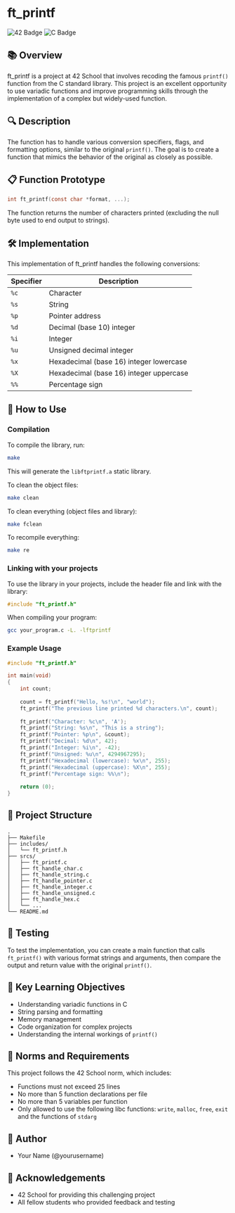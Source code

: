 # ft_printf

![42 Badge](https://img.shields.io/badge/42-ft__printf-00babc)
![C Badge](https://img.shields.io/badge/Language-C-blue)

## 📚 Overview

ft_printf is a project at 42 School that involves recoding the famous `printf()` function from the C standard library. This project is an excellent opportunity to use variadic functions and improve programming skills through the implementation of a complex but widely-used function.

## 🔍 Description

The function has to handle various conversion specifiers, flags, and formatting options, similar to the original `printf()`. The goal is to create a function that mimics the behavior of the original as closely as possible.

## 📋 Function Prototype

```c
int ft_printf(const char *format, ...);
```

The function returns the number of characters printed (excluding the null byte used to end output to strings).

## 🛠️ Implementation

This implementation of ft_printf handles the following conversions:

| Specifier | Description |
|-----------|-------------|
| `%c` | Character |
| `%s` | String |
| `%p` | Pointer address |
| `%d` | Decimal (base 10) integer |
| `%i` | Integer |
| `%u` | Unsigned decimal integer |
| `%x` | Hexadecimal (base 16) integer lowercase |
| `%X` | Hexadecimal (base 16) integer uppercase |
| `%%` | Percentage sign |

## 🚀 How to Use

### Compilation

To compile the library, run:

```bash
make
```

This will generate the `libftprintf.a` static library.

To clean the object files:

```bash
make clean
```

To clean everything (object files and library):

```bash
make fclean
```

To recompile everything:

```bash
make re
```

### Linking with your projects

To use the library in your projects, include the header file and link with the library:

```c
#include "ft_printf.h"
```

When compiling your program:

```bash
gcc your_program.c -L. -lftprintf
```

### Example Usage

```c
#include "ft_printf.h"

int main(void)
{
    int count;
    
    count = ft_printf("Hello, %s!\n", "world");
    ft_printf("The previous line printed %d characters.\n", count);
    
    ft_printf("Character: %c\n", 'A');
    ft_printf("String: %s\n", "This is a string");
    ft_printf("Pointer: %p\n", &count);
    ft_printf("Decimal: %d\n", 42);
    ft_printf("Integer: %i\n", -42);
    ft_printf("Unsigned: %u\n", 4294967295);
    ft_printf("Hexadecimal (lowercase): %x\n", 255);
    ft_printf("Hexadecimal (uppercase): %X\n", 255);
    ft_printf("Percentage sign: %%\n");
    
    return (0);
}
```

## 🧩 Project Structure

```
.
├── Makefile
├── includes/
│   └── ft_printf.h
├── srcs/
│   ├── ft_printf.c
│   ├── ft_handle_char.c
│   ├── ft_handle_string.c
│   ├── ft_handle_pointer.c
│   ├── ft_handle_integer.c
│   ├── ft_handle_unsigned.c
│   ├── ft_handle_hex.c
│   └── ...
└── README.md
```

## 📝 Testing

To test the implementation, you can create a main function that calls `ft_printf()` with various format strings and arguments, then compare the output and return value with the original `printf()`.

## 🔬 Key Learning Objectives

- Understanding variadic functions in C
- String parsing and formatting
- Memory management
- Code organization for complex projects
- Understanding the internal workings of `printf()`

## 📜 Norms and Requirements

This project follows the 42 School norm, which includes:
- Functions must not exceed 25 lines
- No more than 5 function declarations per file
- No more than 5 variables per function
- Only allowed to use the following libc functions: `write`, `malloc`, `free`, `exit` and the functions of `stdarg`

## 👤 Author

- Your Name (@yourusername)

## 💬 Acknowledgements

- 42 School for providing this challenging project
- All fellow students who provided feedback and testing